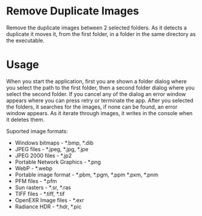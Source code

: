 # Remove Duplicate Images

Remove the duplicate images between 2 selected folders. As it detects a duplicate  it moves it, from the first folder, in a folder in the same directory as the executable.

# Usage

When you start the application, first you are shown a folder dialog where you select the path to the first folder, then a second folder dialog where you select the second folder.
If you cancel any of the dialog an error window appears where you can press retry or terminate the app. After you selected the folders, it searches for the images, if none can be found, an error window appears. As it iterate through images, it writes in the console when it deletes them. 

Suported image formats:

* Windows bitmaps - \*.bmp, \*.dib
* JPEG files - \*.jpeg, \*.jpg, \*.jpe
* JPEG 2000 files - \*.jp2
* Portable Network Graphics - \*.png
* WebP - \*.webp
* Portable image format - \*.pbm, \*.pgm, \*.ppm \*.pxm, \*.pnm
* PFM files - \*.pfm
* Sun rasters - \*.sr, \*.ras
* TIFF files - \*.tiff, \*.tif
* OpenEXR Image files - \*.exr
* Radiance HDR - \*.hdr, \*.pic
